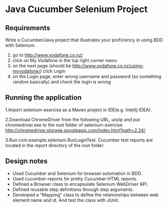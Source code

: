 # Java Cucumber Selenium Project

## Requirements
Write a Cucumber/Java project that illustrates your proficiency in using BDD with Selenium.

1. go to http://www.vodafone.co.nz/ 
2. click on My Vodafone in the top right corner menu 
3. on the next page (should be http://www.vodafone.co.nz/using-myvodafone/) click Login 
4. on the Login page, enter wrong username and password (so something random basically) and check the login is wrong 

## Running the application
1.Import selenium-exercise as a Maven project in IDE(e.g. Intellij IDEA).

2.Download ChromeDriver from the following URL, unzip and put chromedriver.exe to the root folder of selenium-exercise.
http://chromedriver.storage.googleapis.com/index.html?path=2.24/

3.Run com.example.selenium.RunLoginTest. Cucumber test reports are located in the report directory of the root folder.

## Design notes
- Used Cucumber and Selenium for browser automation in BDD.
- Used cucumber-reports for pretty Cucumber HTML reports.
- Defined a Browser class to encapsulate Selenium WebDriver API.
- Defined reusable step definitions through step arguments.
- Developed a “Mapping” class to define the relationships between web element name and id. And test the class with JUnit.
